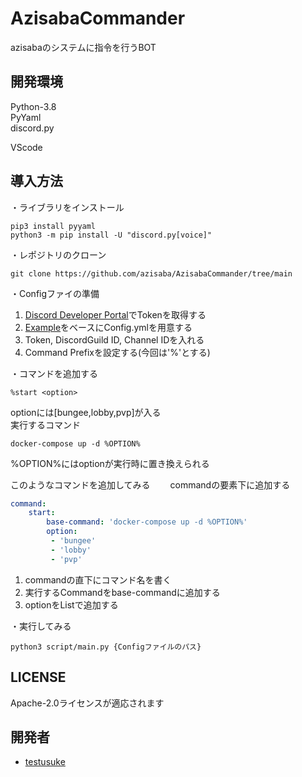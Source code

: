# AzisabaCommander
azisabaのシステムに指令を行うBOT
## 開発環境
Python-3.8  
PyYaml  
discord.py  

VScode
## 導入方法
・ライブラリをインストール
```shell
pip3 install pyyaml
python3 -m pip install -U "discord.py[voice]"
```
・レポジトリのクローン
```shell
git clone https://github.com/azisaba/AzisabaCommander/tree/main
```
・Configファイの準備  
1. [Discord Developer Portal](https://discordapp.com/developers/applications/)でTokenを取得する  
2. [Example](example/config.yml)をベースにConfig.ymlを用意する  
3. Token, DiscordGuild ID, Channel IDを入れる  
4. Command Prefixを設定する(今回は'%'とする)  

・コマンドを追加する  
```
%start <option>
```
optionには[bungee,lobby,pvp]が入る  
実行するコマンド  
```shell
docker-compose up -d %OPTION%
```
%OPTION%にはoptionが実行時に置き換えられる  

このようなコマンドを追加してみる　　
commandの要素下に追加する  
```yaml
command:
    start:
        base-command: 'docker-compose up -d %OPTION%'
        option:
         - 'bungee'
         - 'lobby'
         - 'pvp'
```
1. commandの直下にコマンド名を書く  
2. 実行するCommandをbase-commandに追加する  
3. optionをListで追加する  
  
・実行してみる
```shell
python3 script/main.py {Configファイルのパス}
```

## LICENSE
Apache-2.0ライセンスが適応されます

## 開発者
- [testusuke](https://github.com/testusuke)